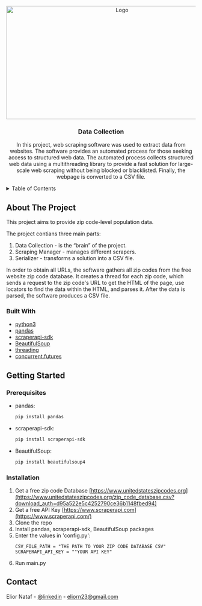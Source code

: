<!-- PROJECT LOGO -->
<br />
<div align="center">
  <a href="https://github.com/github_username/repo_name">
    <img src="https://blog.gembaacademy.com/wp-content/uploads/2016/11/statistics.jpg" alt="Logo" width="600" height="300">
  </a>

<h3 align="center">Data Collection</h3>

  <p align="center">
    In this project, web scraping software was used to extract data from websites. The software provides an automated process for those seeking access to structured web data. The automated process collects structured web data using a multithreading library to provide a fast solution for large-scale web scraping without being blocked or blacklisted. Finally, the webpage is converted to a CSV file. 
  </p>
</div>



<!-- TABLE OF CONTENTS -->
<details>
  <summary>Table of Contents</summary>
  <ol>
    <li>
      <a href="#about-the-project">About The Project</a>
      <ul>
        <li><a href="#built-with">Built With</a></li>
      </ul>
    </li>
    <li>
      <a href="#getting-started">Getting Started</a>
      <ul>
        <li><a href="#prerequisites">Prerequisites</a></li>
        <li><a href="#installation">Installation</a></li>
      </ul>
    </li>
    <li><a href="#contact">Contact</a></li>
  </ol>
</details>



<!-- ABOUT THE PROJECT -->
## About The Project

This project aims to provide zip code-level population data.

The project contians three main parts:

1. Data Collection - is the “brain” of the project.
2. Scraping Manager - manages different scrapers.
3. Serializer - transforms a solution into a CSV file.

In order to obtain all URLs, the software gathers all zip codes from the free website zip code database. It creates a thread for each zip code, which sends a request to the zip code's URL to get the HTML of the page, use locators to find the data within the HTML, and parses it. After the data is parsed, the software produces a CSV file.


### Built With

* [python3](https://www.python.org/)
* [pandas](https://pypi.org/project/pandas/)
* [scraperapi-sdk](https://pypi.org/project/scraperapi-sdk/)
* [BeautifulSoup](https://pypi.org/project/beautifulsoup4/)
* [threading](https://docs.python.org/3/library/threading.html)
* [concurrent.futures](https://docs.python.org/3/library/concurrent.futures.html)

<!-- GETTING STARTED -->
## Getting Started

### Prerequisites

* pandas:
  ```sh
  pip install pandas
  ```

* scraperapi-sdk:
  ```sh
  pip install scraperapi-sdk
  ```

* BeautifulSoup:
  ```sh
  pip install beautifulsoup4
  ```

### Installation
   
1. Get a free zip code Database [https://www.unitedstateszipcodes.org](https://www.unitedstateszipcodes.org/zip_code_database.csv?download_auth=d95a522e5c4252790ce36b1148fbed94)
2. Get a free API Key [https://www.scraperapi.com](https://www.scraperapi.com/)
3. Clone the repo
4. Install pandas, scraperapi-sdk, BeautifulSoup packages
5. Enter the values in 'config.py':
    ```
    CSV_FILE_PATH = "THE PATH TO YOUR ZIP CODE DATABASE CSV"
    SCRAPERAPI_API_KEY = ""YOUR API KEY"
    ```
6. Run main.py
  
<!-- CONTACT -->
## Contact

Elior Nataf - [@linkedin](https://www.linkedin.com/in/elior) - eliorn23@gmail.com

